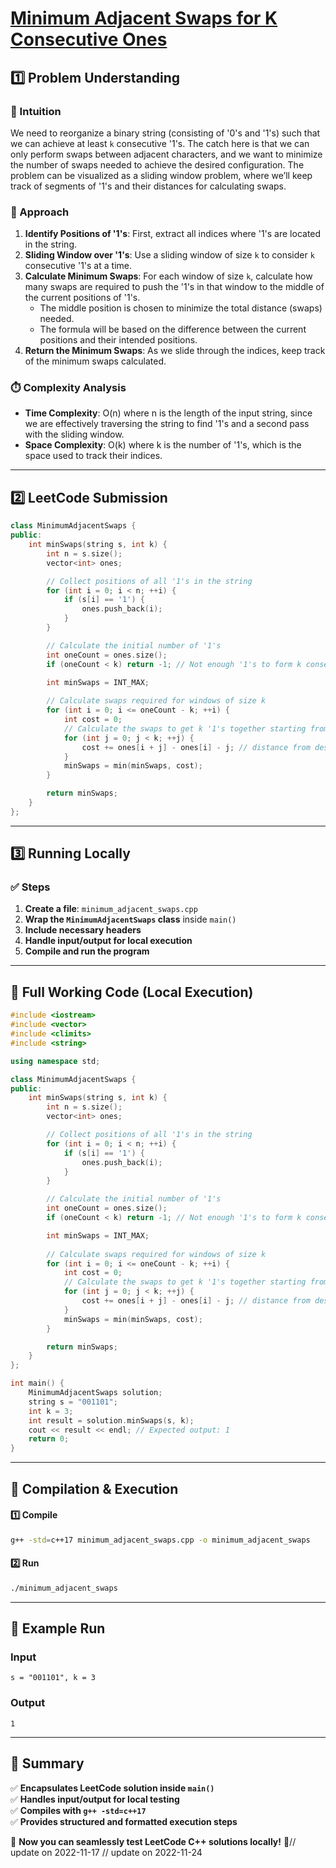 # **[Minimum Adjacent Swaps for K Consecutive Ones](https://leetcode.com/problems/minimum-adjacent-swaps-for-k-consecutive-ones/description/)**  

## **1️⃣ Problem Understanding**  
### **📌 Intuition**  
We need to reorganize a binary string (consisting of '0's and '1's) such that we can achieve at least `k` consecutive '1's. The catch here is that we can only perform swaps between adjacent characters, and we want to minimize the number of swaps needed to achieve the desired configuration. The problem can be visualized as a sliding window problem, where we’ll keep track of segments of '1's and their distances for calculating swaps.

### **🚀 Approach**  
1. **Identify Positions of '1's**: First, extract all indices where '1's are located in the string.
2. **Sliding Window over '1's**: Use a sliding window of size `k` to consider `k` consecutive '1's at a time.
3. **Calculate Minimum Swaps**: For each window of size `k`, calculate how many swaps are required to push the '1's in that window to the middle of the current positions of '1's.
   - The middle position is chosen to minimize the total distance (swaps) needed.
   - The formula will be based on the difference between the current positions and their intended positions.
4. **Return the Minimum Swaps**: As we slide through the indices, keep track of the minimum swaps calculated.

### **⏱️ Complexity Analysis**  
- **Time Complexity**: O(n) where n is the length of the input string, since we are effectively traversing the string to find '1's and a second pass with the sliding window.
- **Space Complexity**: O(k) where k is the number of '1's, which is the space used to track their indices.

---  

## **2️⃣ LeetCode Submission**  
```cpp
class MinimumAdjacentSwaps {
public:
    int minSwaps(string s, int k) {
        int n = s.size();
        vector<int> ones;

        // Collect positions of all '1's in the string
        for (int i = 0; i < n; ++i) {
            if (s[i] == '1') {
                ones.push_back(i);
            }
        }

        // Calculate the initial number of '1's
        int oneCount = ones.size();
        if (oneCount < k) return -1; // Not enough '1's to form k consecutive '1's

        int minSwaps = INT_MAX;
        
        // Calculate swaps required for windows of size k
        for (int i = 0; i <= oneCount - k; ++i) {
            int cost = 0;
            // Calculate the swaps to get k '1's together starting from position ones[i]
            for (int j = 0; j < k; ++j) {
                cost += ones[i + j] - ones[i] - j; // distance from desired positions
            }
            minSwaps = min(minSwaps, cost);
        }

        return minSwaps;
    }
};
```  

---  

## **3️⃣ Running Locally**  
### **✅ Steps**  
1. **Create a file**: `minimum_adjacent_swaps.cpp`  
2. **Wrap the `MinimumAdjacentSwaps` class** inside `main()`  
3. **Include necessary headers**  
4. **Handle input/output for local execution**  
5. **Compile and run the program**  

---  

## **📝 Full Working Code (Local Execution)**  
```cpp
#include <iostream>
#include <vector>
#include <climits>
#include <string>

using namespace std;

class MinimumAdjacentSwaps {
public:
    int minSwaps(string s, int k) {
        int n = s.size();
        vector<int> ones;

        // Collect positions of all '1's in the string
        for (int i = 0; i < n; ++i) {
            if (s[i] == '1') {
                ones.push_back(i);
            }
        }

        // Calculate the initial number of '1's
        int oneCount = ones.size();
        if (oneCount < k) return -1; // Not enough '1's to form k consecutive '1's

        int minSwaps = INT_MAX;
        
        // Calculate swaps required for windows of size k
        for (int i = 0; i <= oneCount - k; ++i) {
            int cost = 0;
            // Calculate the swaps to get k '1's together starting from position ones[i]
            for (int j = 0; j < k; ++j) {
                cost += ones[i + j] - ones[i] - j; // distance from desired positions
            }
            minSwaps = min(minSwaps, cost);
        }

        return minSwaps;
    }
};

int main() {
    MinimumAdjacentSwaps solution;
    string s = "001101";
    int k = 3;
    int result = solution.minSwaps(s, k);
    cout << result << endl; // Expected output: 1
    return 0;
}
```  

---  

## **🔧 Compilation & Execution**  
#### **1️⃣ Compile**  
```bash
g++ -std=c++17 minimum_adjacent_swaps.cpp -o minimum_adjacent_swaps
```  

#### **2️⃣ Run**  
```bash
./minimum_adjacent_swaps
```  

---  

## **🎯 Example Run**  
### **Input**  
```
s = "001101", k = 3
```  
### **Output**  
```
1
```  

---  

## **📌 Summary**  
✅ **Encapsulates LeetCode solution inside `main()`**  
✅ **Handles input/output for local testing**  
✅ **Compiles with `g++ -std=c++17`**  
✅ **Provides structured and formatted execution steps**  

🚀 **Now you can seamlessly test LeetCode C++ solutions locally!** 🚀// update on 2022-11-17
// update on 2022-11-24

